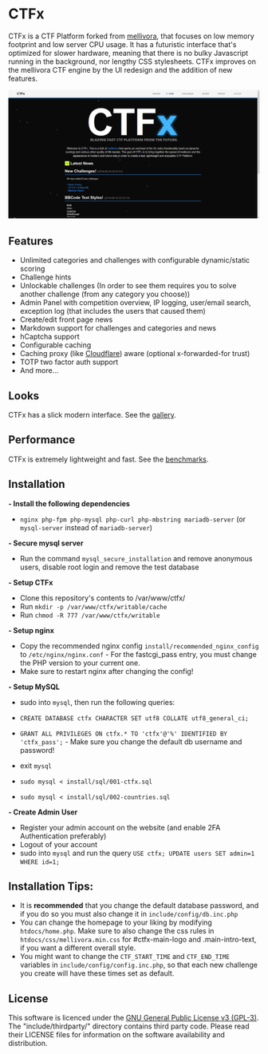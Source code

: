 CTFx
=========

CTFx is a CTF Platform forked from [mellivora](https://github.com/Nakiami/mellivora), that focuses on low memory footprint and low server CPU usage. It has a futuristic interface that's optimized for slower hardware, meaning that there is no bulky Javascript running in the background, nor lengthy CSS stylesheets. CTFx improves on the mellivora CTF engine by the UI redesign and the addition of new features.

<p align="center">
  <img src="readme-img/home.png" width="640" alt="CTFx home"/>
</p>

## Features
- Unlimited categories and challenges with configurable dynamic/static scoring
- Challenge hints
- Unlockable challenges (In order to see them requires you to solve another challenge (from any category you choose))
- Admin Panel with competition overview, IP logging, user/email search, exception log (that includes the users that caused them)
- Create/edit front page news
- Markdown support for challenges and categories and news
- hCaptcha support
- Configurable caching
- Caching proxy (like [Cloudflare](https://www.cloudflare.com/)) aware (optional x-forwarded-for trust)
- TOTP two factor auth support
- And more...

## Looks
CTFx has a slick modern interface. See the [gallery](gallery.md).

## Performance
CTFx is extremely lightweight and fast. See the [benchmarks](benchmarks.md).

## Installation
**- Install the following dependencies**
  - `nginx php-fpm php-mysql php-curl php-mbstring mariadb-server` (or `mysql-server` instead of `mariadb-server`)

**- Secure mysql server**
  - Run the command `mysql_secure_installation` and remove anonymous users, disable root login and remove the test database

**- Setup CTFx**
  - Clone this repository's contents to /var/www/ctfx/
  - Run `mkdir -p /var/www/ctfx/writable/cache`
  - Run `chmod -R 777 /var/www/ctfx/writable`

**- Setup nginx**
  - Copy the recommended nginx config `install/recommended_nginx_config` to `/etc/nginx/nginx.conf` - For the fastcgi_pass entry, you must change the PHP version to your current one.
  - Make sure to restart nginx after changing the config!

**- Setup MySQL**
  - sudo into `mysql`, then run the following queries:
  - `CREATE DATABASE ctfx CHARACTER SET utf8 COLLATE utf8_general_ci;`
  - `GRANT ALL PRIVILEGES ON ctfx.* TO 'ctfx'@'%' IDENTIFIED BY 'ctfx_pass';` - Make sure you change the default db username and password!

  - exit `mysql`
  - `sudo mysql < install/sql/001-ctfx.sql`
  - `sudo mysql < install/sql/002-countries.sql`

**- Create Admin User**
  - Register your admin account on the website (and enable 2FA Authentication preferably)
  - Logout of your account
  - sudo into `mysql` and run the query `USE ctfx; UPDATE users SET admin=1 WHERE id=1;`

## Installation Tips:
- It is **recommended** that you change the default database password, and if you do so you must also change it in `include/config/db.inc.php`
- You can change the homepage to your liking by modifying `htdocs/home.php`. Make sure to also change the css rules in `htdocs/css/mellivora.min.css` for #ctfx-main-logo and .main-intro-text, if you want a different overall style.
- You might want to change the `CTF_START_TIME` and `CTF_END_TIME` variables in `include/config/config.inc.php`, so that each new challenge you create will have these times set as default.

## License
This software is licenced under the [GNU General Public License v3 (GPL-3)](http://www.tldrlegal.com/license/gnu-general-public-license-v3-%28gpl-3%29). The "include/thirdparty/" directory contains third party code. Please read their LICENSE files for information on the software availability and distribution.
